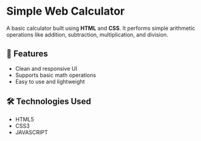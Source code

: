 # Simple Web Calculator

A basic calculator built using **HTML** and **CSS**. It performs simple arithmetic operations like addition, subtraction, multiplication, and division.

## 🚀 Features

- Clean and responsive UI
- Supports basic math operations
- Easy to use and lightweight

## 🛠 Technologies Used

- HTML5
- CSS3
- JAVASCRIPT


